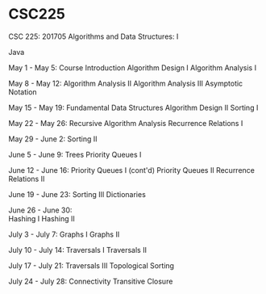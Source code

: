 # CSC225
CSC 225: 201705 Algorithms and Data Structures: I

Java

May 1 - May 5:
Course Introduction
Algorithm Design I
Algorithm Analysis I

May 8 - May 12:	
Algorithm Analysis II
Algorithm Analysis III
Asymptotic Notation

May 15 - May 19:
Fundamental Data Structures
Algorithm Design II
Sorting I

May 22 - May 26:
Recursive Algorithm Analysis
Recurrence Relations I

May 29 - June 2:
Sorting II

June 5 - June 9:
Trees
Priority Queues I

June 12 - June 16:
Priority Queues I (cont'd)
Priority Queues II
Recurrence Relations II

June 19 - June 23:
Sorting III
Dictionaries

June 26 - June 30:	
Hashing I
Hashing II

July 3 - July 7:
Graphs I
Graphs II

July 10 - July 14:
Traversals I
Traversals II

July 17 - July 21:
Traversals III
Topological Sorting

July 24 - July 28:
Connectivity
Transitive Closure
